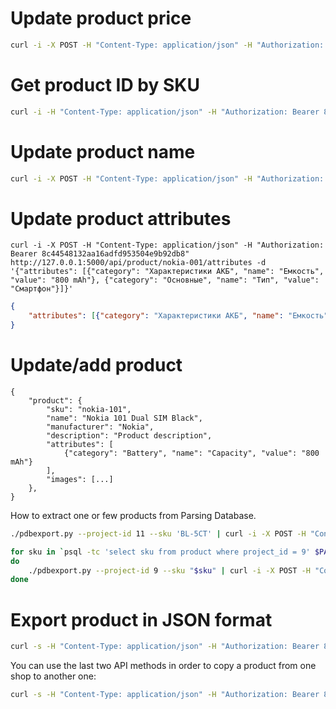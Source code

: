 # Update product price

```bash
curl -i -X POST -H "Content-Type: application/json" -H "Authorization: Bearer 8c44548132aa16adfd953504e9b92db8" http://127.0.0.1:5000/api/set_price -d '{"sku": "1", "price": 1.0}'
```

# Get product ID by SKU

```bash
curl -i -H "Content-Type: application/json" -H "Authorization: Bearer 8c44548132aa16adfd953504e9b92db8" http://127.0.0.1:5000/api/get_product_id/nokia-101
```

# Update product name

```bash
curl -i -X POST -H "Content-Type: application/json" -H "Authorization: Bearer 8c44548132aa16adfd953504e9b92db8" http://127.0.0.1:5000/api/product/nokia-001/set_name -d '{"name": "Nokia 101 Dual SIM Black"}'
```

# Update product attributes

```
curl -i -X POST -H "Content-Type: application/json" -H "Authorization: Bearer 8c44548132aa16adfd953504e9b92db8" http://127.0.0.1:5000/api/product/nokia-001/attributes -d '{"attributes": [{"category": "Характеристики АКБ", "name": "Емкость", "value": "800 mAh"}, {"category": "Основные", "name": "Тип", "value": "Смартфон"}]}'
```

```json
{
    "attributes": [{"category": "Характеристики АКБ", "name": "Емкость", "value": "800 mAh"}]
}
```

# Update/add product

```
{
    "product": {
        "sku": "nokia-101",
        "name": "Nokia 101 Dual SIM Black",
        "manufacturer": "Nokia",
        "description": "Product description",
        "attributes": [
            {"category": "Battery", "name": "Capacity", "value": "800 mAh"}
        ],
        "images": [...]
    },
}
```

How to extract one or few products from Parsing Database.

```bash
./pdbexport.py --project-id 11 --sku 'BL-5CT' | curl -i -X POST -H "Content-Type: application/json" -H "Authorization: Bearer 8c44548132aa16adfd953504e9b92db8" http://127.0.0.1:5000/api/product/bl-5ct/set -d @-
```

```bash
for sku in `psql -tc 'select sku from product where project_id = 9' $PARSINGDB`
do
    ./pdbexport.py --project-id 9 --sku "$sku" | curl -i -X POST -H "Content-Type: application/json" -H "Authorization: Bearer 8c44548132aa16adfd953504e9b92db8" "http://127.0.0.1:5000/api/product/$sku/set" -d @-
done
```

# Export product in JSON format

```bash
curl -s -H "Content-Type: application/json" -H "Authorization: Bearer 8c44548132aa16adfd953504e9b92db8" "http://127.0.0.1:5000/api/product/nokia-001" > nokia-001.json
```

You can use the last two API methods in order to copy a product from one shop to another one:

```bash
curl -s -H "Content-Type: application/json" -H "Authorization: Bearer 8c44548132aa16adfd953504e9b92db8" "http://127.0.0.1:5000/api/product/nokia-001" | curl -i -X POST -H "Content-Type: application/json" -H "Authorization: Bearer 8c44548132aa16adfd953504e9b92db8" "http://127.0.0.1:5000/api/product/nokia-001-copy/set" -d @-
```
